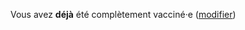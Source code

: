 Vous avez **déjà** été complètement vacciné·e <span class="modifier">(<a href="#vaccins">modifier</a>)</span>
